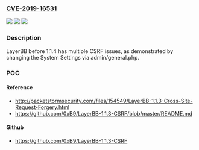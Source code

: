 ### [CVE-2019-16531](https://cve.mitre.org/cgi-bin/cvename.cgi?name=CVE-2019-16531)
![](https://img.shields.io/static/v1?label=Product&message=n%2Fa&color=blue)
![](https://img.shields.io/static/v1?label=Version&message=n%2Fa&color=blue)
![](https://img.shields.io/static/v1?label=Vulnerability&message=n%2Fa&color=brighgreen)

### Description

LayerBB before 1.1.4 has multiple CSRF issues, as demonstrated by changing the System Settings via admin/general.php.

### POC

#### Reference
- http://packetstormsecurity.com/files/154549/LayerBB-1.1.3-Cross-Site-Request-Forgery.html
- https://github.com/0xB9/LayerBB-1.1.3-CSRF/blob/master/README.md

#### Github
- https://github.com/0xB9/LayerBB-1.1.3-CSRF

